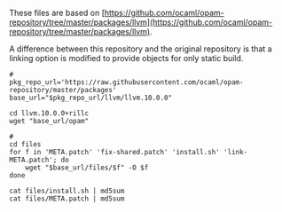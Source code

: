 These files are based on [https://github.com/ocaml/opam-repository/tree/master/packages/llvm](https://github.com/ocaml/opam-repository/tree/master/packages/llvm).

A difference between this repository and the original repository is that a linking option is modified to provide objects for only static build.

```
#
pkg_repo_url='https://raw.githubusercontent.com/ocaml/opam-repository/master/packages'
base_url="$pkg_repo_url/llvm/llvm.10.0.0"

cd llvm.10.0.0+rillc
wget "base_url/opam"

#
cd files
for f in 'META.patch' 'fix-shared.patch' 'install.sh' 'link-META.patch'; do
    wget "$base_url/files/$f" -O $f
done
```

```
cat files/install.sh | md5sum
cat files/META.patch | md5sum
```
